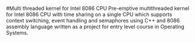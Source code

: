 #Multi threaded kernel for Intel 8086 CPU
Pre-emptive multithreaded kernel for Intel 8086 CPU with time sharing on a single CPU which supports context switching, event handling and semaphores using C++ and 8086 assembly language written as a project for entry level course in Operating Systems.
